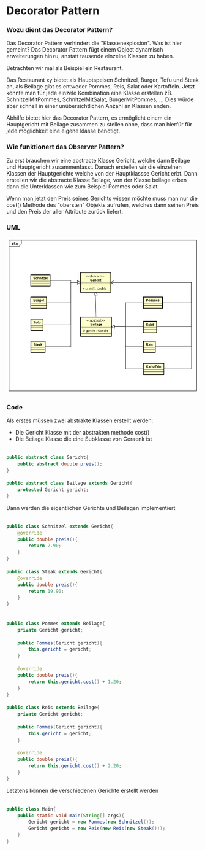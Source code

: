 # Decorator Pattern

### Wozu dient das Decorator Pattern?

Das Decorator Pattern verhindert die "Klassenexplosion". Was ist 
hier gemeint? Das Decorator Pattern fügt einem Object dynamisch 
erweiterungen hinzu, anstatt tausende einzelne Klassen zu haben.

Betrachten wir mal als Beispiel ein Restaurant.

Das Restaurant xy bietet als Hauptspeisen Schnitzel, Burger, Tofu 
und Steak an, als Beilage gibt es entweder Pommes, Reis, Salat oder
Kartoffeln. Jetzt könnte man für jede einzele Kombination eine Klasse
erstellen zB. SchnitzelMitPommes, SchnitzelMitSalat, BurgerMitPommes, ...
Dies würde aber schnell in einer unübersichtlichen Anzahl an Klassen enden.

Abhilfe bietet hier das Decorator Pattern, es ermöglicht einem ein
Hauptgericht mit Beilage zusammen zu stellen ohne, dass man hierfür
für jede möglichkeit eine eigene klasse benötigt.



### Wie funktionert das Observer Pattern?

Zu erst brauchen wir eine abstracte Klasse Gericht, welche dann Beilage
und Hauptgericht zusammenfasst. Danach erstellen wir die einzelnen Klassen 
der Hauptgerichte welche von der Hauptklassse Gericht erbt. Dann erstellen
wir die abstracte Klasse Beilage, von der Klasse beilage erben dann die
Unterklassen wie zum Beispiel Pommes oder Salat.

Wenn man jetzt den Preis seines Gerichts wissen möchte muss man nur die
cost() Methode des "obersten" Objekts aufrufen, welches dann seinen Preis
und den Preis der aller Attribute zurück liefert.

### UML

![Decorator UML-Diagramm](DecoratorPattern.png "Decorator")

### Code

Als erstes müssen zwei abstrakte Klassen erstellt werden:

* Die Gericht Klasse mit der abstrakten methode cost()
* Die Beilage Klasse die eine Subklasse von Geraenk ist

```java

public abstract class Gericht{
	public abstract double preis();
}

public abstract class Beilage extends Gericht{
    protected Gericht gericht;
}
```

Dann werden die eigentlichen Gerichte und Beilagen implementiert

```java

public class Schnitzel extends Gericht{
    @override
	public double preis(){
		return 7.90;
	}
}

public class Steak extends Gericht{
    @override
	public double preis(){
		return 19.90;
	}
}


public class Pommes extends Beilage{
	private Gericht gericht;

	public Pommes(Gericht gericht){
		this.gericht = gericht;
	}

    @override
	public double preis(){
		return this.gericht.cost() + 1.20;
	}
}

public class Reis extends Beilage{
	private Gericht gericht;

	public Pommes(Gericht gericht){
		this.gericht = gericht;
	}

    @override
	public double preis(){
		return this.gericht.cost() + 2.20;
	}
}
```

Letztens können die verschiedenen Gerichte erstellt werden

```java

public class Main{
	public static void main(String[] args){
		Gericht gericht = new Pommes(new Schnitzel());
		Gericht gericht = new Reis(new Reis(new Steak()));
	}
}
```